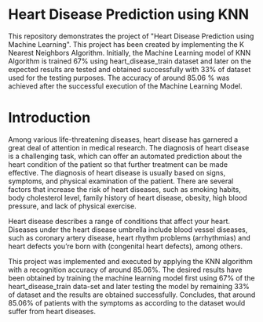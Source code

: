 # Heart Disease Prediction using KNN

This repository demonstrates the project of "Heart Disease Prediction using Machine Learning". This project has been created by implementing the K Nearest Neighbors Algorithm. Initially, the Machine Learning model of KNN Algorithm is trained 67% using heart_disease_train dataset and later on the expected results are tested and obtained successfully with 33% of dataset used for the testing purposes. The accuracy of around 85.06 % was achieved after the successful execution of the Machine Learning Model.



# Introduction

Among various life-threatening diseases, heart disease has garnered a great deal of attention in medical research. The diagnosis of heart disease is a challenging task, which can offer an automated prediction about the heart condition of the patient so that further treatment can be made effective. The diagnosis of heart disease is usually based on signs, symptoms, and physical examination of the patient. There are several factors that increase the risk of heart diseases, such as smoking habits, body cholesterol level, family history of heart disease, obesity, high blood pressure, and lack of physical exercise.

Heart disease describes a range of conditions that affect your heart. Diseases under the heart disease umbrella include blood vessel diseases, such as coronary artery disease, heart rhythm problems (arrhythmias) and heart defects you’re born with (congenital heart defects), among others.

This project was implemented and executed by applying the KNN algorithm with a recognition accuracy of around 85.06%. The desired results have been obtained by training the machine learning model first using 67% of the heart_disease_train data-set and later testing the model by remaining 33% of dataset and the results are obtained successfully. Concludes, that around 85.06% of patients with the symptoms as according to the dataset would suffer from heart diseases. 



